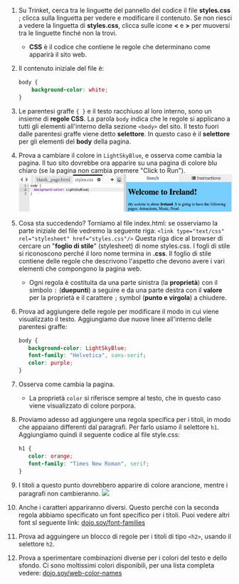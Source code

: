 1. Su Trinket, cerca tra le linguette del pannello del codice il file **styles.css** ; clicca sulla linguetta per vedere e modificare il contenuto. Se non riesci a vedere la linguetta di **styles.css**, clicca sulle icone **&lt;** e **&gt;** per muoversi tra le linguette finché non la trovi.

   * **CSS** è il codice che contiene le regole che determinano come apparirà il sito web.

2. Il contenuto iniziale del file è:

   ```css
   body {
       background-color: white;
   }
   ```

3. Le parentesi graffe `{ }` e il testo racchiuso al loro interno, sono un insieme di **regole CSS**. La parola `body` indica che le regole si applicano a tutti gli elementi all'interno della sezione  `<body>` del sito. Il testo fuori dalle parentesi graffe viene detto **selettore**. In questo caso è il **selettore** per gli elementi del **body** della pagina.

4. Prova a cambiare il colore in `LightSkyBlue`, e osserva come cambia la pagina. Il tuo sito dovrebbe ora apparire su una pagina di colore blu chiaro \(se la pagina non cambia premere "Click to Run"\).![](assets/egFirstCSSbluebg.png)
5. Cosa sta succedendo? Torniamo al file index.html: se osserviamo la parte iniziale del file vedremo la seguente riga:
   `<link type="text/css" rel="stylesheet" href="styles.css"/>` Questa riga dice al browser di cercare un "**foglio di stile**" \(stylesheet\) di nome styles.css. I fogli di stile si riconoscono perché il loro nome termina in **.css**. Il foglio di stile contiene delle regole che descrivono l'aspetto che devono avere i vari elementi che compongono la pagina web.
   * Ogni regola è costituita da una parte sinistra \(la **proprietà**\) con il simbolo `:` \(**duepunti**\) a seguire e da una parte destra con il **valore** per la proprietà e il carattere `;` symbol \(**punto e virgola**\) a chiudere.
6. Prova ad aggiungere delle regole per modificare il modo in cui viene visualizzato il testo. Aggiungiamo due nuove linee all'interno delle parentesi graffe:
   ```css
   body {
      background-color: LightSkyBlue;
      font-family: "Helvetica", sans-serif;
      color: purple;
   }
   ```
7. Osserva come cambia la pagina. 
   * La proprietà `color` si riferisce sempre al testo, che in questo caso viene visualizzato di colore porpora.
8. Proviamo adesso ad aggiungere una regola specifica per i titoli, in modo che appaiano differenti dal paragrafi. Per farlo usiamo il selettore `h1`. Aggiungiamo quindi il seguente codice al file style.css:
   ```css
   h1 {
      color: orange;
      font-family: "Times New Roman", serif;
   }
   ```
9. I titoli a questo punto dovrebbero apparire di colore arancione, mentre i paragrafi non cambieranno. ![](/assets/egCssColorsFonts.png)
10. Anche i caratteri appariranno diversi. Questo perché con la seconda regola abbiamo specificato un font specifico per i titoli. Puoi vedere altri font sl seguente link: [dojo.soy/font-families](http://dojo.soy/web-font-families)
11. Prova ad agguingere un blocco di regole per i titoli di tipo `<h2>`, usando il selettore `h2`.   
12. Prova a sperimentare combinazioni diverse per i colori del testo e dello sfondo. Ci sono moltissimi colori disponibili, per una lista completa vedere: [dojo.soy/web-color-names](http://dojo.soy/web-color-names)








